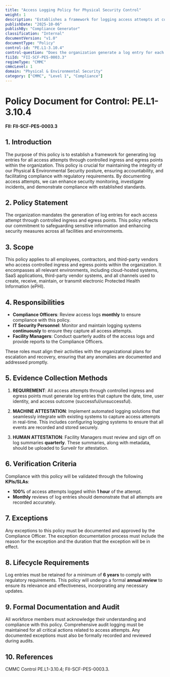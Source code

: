 ```yaml
---
title: "Access Logging Policy for Physical Security Control"
weight: 1
description: "Establishes a framework for logging access attempts at controlled points to enhance security, accountability, and regulatory compliance."
publishDate: "2025-10-06"
publishBy: "Compliance Generator"
classification: "Internal"
documentVersion: "v1.0"
documentType: "Policy"
control-id: "PE.L1-3.10.4"
control-question: "Does the organization generate a log entry for each access attempt through controlled ingress and egress points?"
fiiId: "FII-SCF-PES-0003.3"
regimeType: "CMMC"
cmmcLevel: 1
domain: "Physical & Environmental Security"
category: ["CMMC", "Level 1", "Compliance"]
---
```


# Policy Document for Control: PE.L1-3.10.4  
**FII: FII-SCF-PES-0003.3**

## 1. Introduction  
The purpose of this policy is to establish a framework for generating log entries for all access attempts through controlled ingress and egress points within the organization. This policy is crucial for maintaining the integrity of our Physical & Environmental Security posture, ensuring accountability, and facilitating compliance with regulatory requirements. By documenting access attempts, we can enhance security monitoring, investigate incidents, and demonstrate compliance with established standards.

## 2. Policy Statement  
The organization mandates the generation of log entries for each access attempt through controlled ingress and egress points. This policy reflects our commitment to safeguarding sensitive information and enhancing security measures across all facilities and environments.

## 3. Scope  
This policy applies to all employees, contractors, and third-party vendors who access controlled ingress and egress points within the organization. It encompasses all relevant environments, including cloud-hosted systems, SaaS applications, third-party vendor systems, and all channels used to create, receive, maintain, or transmit electronic Protected Health Information (ePHI).

## 4. Responsibilities  
- **Compliance Officers**: Review access logs **monthly** to ensure compliance with this policy.
- **IT Security Personnel**: Monitor and maintain logging systems **continuously** to ensure they capture all access attempts.
- **Facility Managers**: Conduct quarterly audits of the access logs and provide reports to the Compliance Officers.

These roles must align their activities with the organizational plans for escalation and recovery, ensuring that any anomalies are documented and addressed promptly.

## 5. Evidence Collection Methods  
1. **REQUIREMENT**: All access attempts through controlled ingress and egress points must generate log entries that capture the date, time, user identity, and access outcome (successful/unsuccessful).
   
2. **MACHINE ATTESTATION**: Implement automated logging solutions that seamlessly integrate with existing systems to capture access attempts in real-time. This includes configuring logging systems to ensure that all events are recorded and stored securely.

3. **HUMAN ATTESTATION**: Facility Managers must review and sign off on log summaries **quarterly**. These summaries, along with metadata, should be uploaded to Surveilr for attestation.

## 6. Verification Criteria  
Compliance with this policy will be validated through the following **KPIs/SLAs**:
- **100%** of access attempts logged within **1 hour** of the attempt.
- **Monthly** reviews of log entries should demonstrate that all attempts are recorded accurately.

## 7. Exceptions  
Any exceptions to this policy must be documented and approved by the Compliance Officer. The exception documentation process must include the reason for the exception and the duration that the exception will be in effect.

## 8. Lifecycle Requirements  
Log entries must be retained for a minimum of **6 years** to comply with regulatory requirements. This policy will undergo a formal **annual review** to ensure its relevance and effectiveness, incorporating any necessary updates.

## 9. Formal Documentation and Audit  
All workforce members must acknowledge their understanding and compliance with this policy. Comprehensive audit logging must be maintained for all critical actions related to access attempts. Any documented exceptions must also be formally recorded and reviewed during audits.

## 10. References  
CMMC Control PE.L1-3.10.4; FII-SCF-PES-0003.3.